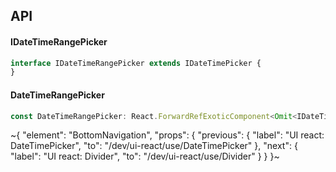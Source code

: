 

## API

#### IDateTimeRangePicker

```ts
interface IDateTimeRangePicker extends IDateTimePicker {
}
```

#### DateTimeRangePicker

```ts
const DateTimeRangePicker: React.ForwardRefExoticComponent<Omit<IDateTimeRangePicker, "ref"> & React.RefAttributes<unknown>>;
```


~{
  "element": "BottomNavigation",
  "props": {
    "previous": {
      "label": "UI react: DateTimePicker",
      "to": "/dev/ui-react/use/DateTimePicker"
    },
    "next": {
      "label": "UI react: Divider",
      "to": "/dev/ui-react/use/Divider"
    }
  }
}~
